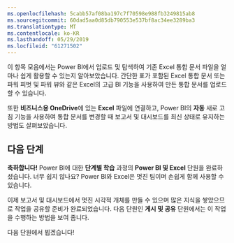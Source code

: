 ```yaml
---
ms.openlocfilehash: 5cabb57af08ba197c7f70598e988fb3249815ab8
ms.sourcegitcommit: 60dad5aa0d85db790553e537bf8ac34ee3289ba3
ms.translationtype: MT
ms.contentlocale: ko-KR
ms.lasthandoff: 05/29/2019
ms.locfileid: "61271502"
---
```

이 항목 모음에서는 Power BI에서 업로드 및 탐색하여 기존 Excel 통합 문서 파일을 얼마나 쉽게 활용할 수 있는지 알아보았습니다. 간단한 표가 포함된 Excel 통합 문서 또는 파워 피벗 및 파워 뷰와 같은 Excel의 고급 BI 기능을 사용하여 만든 통합 문서를 업로드할 수 있습니다.

또한 **비즈니스용 OneDrive**에 있는 **Excel** 파일에 연결하고, Power BI의 **자동** 새로 고침 기능을 사용하여 통합 문서를 변경할 때 보고서 및 대시보드를 최신 상태로 유지하는 방법도 살펴보았습니다.

## <a name="next-steps"></a>다음 단계
**축하합니다!** Power BI에 대한 **단계별 학습** 과정의 **Power BI 및 Excel** 단원을 완료하셨습니다. 너무 쉽지 않나요? Power BI와 Excel은 멋진 팀이며 손쉽게 함께 사용할 수 있습니다.

이제 보고서 및 대시보드에서 멋진 시각적 개체를 만들 수 있으며 많은 지식을 쌓았으므로 작업을 공유할 준비가 완료되었습니다. 다음 단원인 **게시 및 공유** 단원에서는 이 작업을 수행하는 방법을 보여 줍니다.

다음 단원에서 뵙겠습니다!

